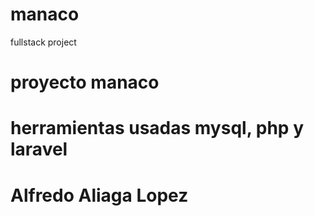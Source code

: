 # manaco
fullstack project
# proyecto manaco 
# herramientas usadas mysql, php y laravel
# Alfredo Aliaga Lopez
